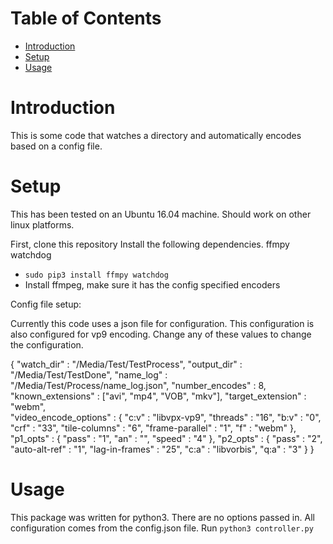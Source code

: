 # Table of Contents
- [Introduction](#introduction)
- [Setup](#setup)
- [Usage](#usage)



# Introduction
This is some code that watches a directory and automatically encodes based on a config file.


# Setup

This has been tested on an Ubuntu 16.04 machine. Should work on other linux platforms.

First, clone this repository
Install the following dependencies.
ffmpy
watchdog

* `sudo pip3 install ffmpy watchdog`
* Install ffmpeg, make sure it has the config specified encoders

Config file setup:

Currently this code uses a json file for configuration. This configuration is also configured for vp9 encoding. Change any of these values to change the configuration.

{
    "watch_dir" : "/Media/Test/TestProcess",
    "output_dir" : "/Media/Test/TestDone",
    "name_log" : "/Media/Test/Process/name_log.json",
    "number_encodes" : 8,
    "known_extensions" : ["avi", "mp4", "VOB", "mkv"],
    "target_extension" : "webm",    
    "video_encode_options" : {
        "c:v" : "libvpx-vp9",
        "threads" : "16",
        "b:v" : "0",
        "crf" : "33",
        "tile-columns" : "6",
        "frame-parallel" : "1",
        "f" : "webm"
    },
    "p1_opts" : {
        "pass" : "1",
        "an" : "",
        "speed" : "4"
    },
    "p2_opts" : {
        "pass" : "2",
        "auto-alt-ref" : "1",
        "lag-in-frames" : "25",
        "c:a" : "libvorbis",
        "q:a" : "3"
    }
}

# Usage
This package was written for python3. There are no options passed in. All configuration comes from the config.json file.
Run `python3 controller.py`


